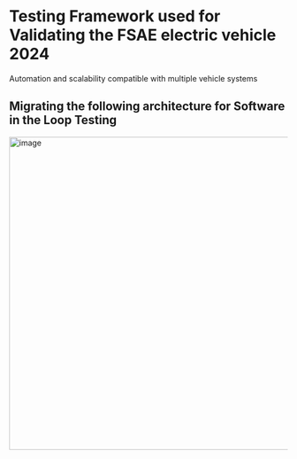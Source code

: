 # Testing Framework used for Validating the FSAE electric vehicle 2024
Automation and scalability compatible with multiple vehicle systems

## Migrating the following architecture for Software in the Loop Testing

<img width="565" alt="image" src="https://github.com/sfuphantom/TestingFramework/assets/89829682/4bf2bac7-f4b4-4ec8-b354-022d6432ea90">
